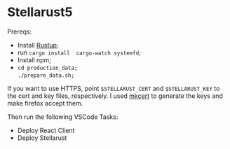 # Stellarust5

Prereqs:

- Install [Rustup](https://rustup.rs/);
- run `cargo install  cargo-watch systemfd`;
- Install npm;
- `cd production_data;`<br />`./prepare_data.sh;`

If you want to use HTTPS, point `$STELLARUST_CERT` and `$STELLARUST_KEY` to the cert and key files, respectively. I used [mkcert](https://github.com/FiloSottile/mkcert) to generate the keys and make firefox accept them.


Then run the following VSCode Tasks:
- Deploy React Client
- Deploy Stellarust
